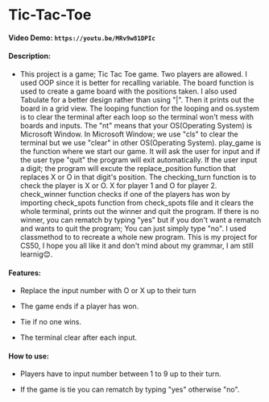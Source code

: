 # Tic-Tac-Toe

#### Video Demo:  `https://youtu.be/MRv9w81DPIc`


#### Description:

* This project is a game; Tic Tac Toe game. Two players are allowed. I used OOP since it is better for recalling variable. The board function is used to create a game board with the positions taken. I also used Tabulate for a better design rather than using "|". Then it prints out the board in a grid view. The looping function for the looping and os.system is to clear the terminal after each loop so the terminal won't mess with boards and inputs. The "nt" means that your OS(Operating System) is Microsoft Window. In Microsoft Window; we use "cls" to clear the terminal but we use "clear" in other OS(Operating System). play_game is the function where we start our game. It will ask the user for input and if the user type "quit" the program will exit automatically. If the user input a digit; the program will excute the replace_position function that replaces X or O in that digit's position. The checking_turn function is to check the player is X or O. X for player 1 and O for player 2. check_winner function checks if one of the players has won by importing check_spots function from check_spots file and it clears the whole terminal, prints out the winner and quit the program. If there is no winner, you can rematch by typing "yes" but if you don't want a rematch and wants to quit the program; You can just simply type "no". I used classmethod to to recreate a whole new program. This is my project for CS50, I hope you all like it and don't mind about my grammar, I am still learnig😊.


#### Features:

* Replace the input number with O or X up to their turn

* The game ends if a player has won.

* Tie if no one wins.

* The terminal clear after each input.


#### How to use:

* Players have to input number between 1 to 9 up to their turn.

* If the game is tie you can rematch by typing "yes" otherwise "no".
